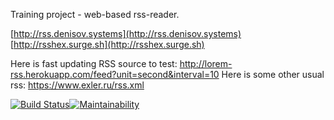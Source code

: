 Training project - web-based rss-reader.

[http://rss.denisov.systems](http://rss.denisov.systems)
[http://rsshex.surge.sh](http://rsshex.surge.sh)

Here is fast updating RSS source to test: http://lorem-rss.herokuapp.com/feed?unit=second&interval=10
Here is some other usual rss: https://www.exler.ru/rss.xml

[![Build Status](https://travis-ci.com/adenisovgit/SimpleRSSReader.svg?branch=master)](https://travis-ci.com/adenisovgit/SimpleRSSReader)[![Maintainability](https://api.codeclimate.com/v1/badges/4a3a3fa93393635815cd/maintainability)](https://codeclimate.com/github/adenisovgit/SimpleRSSReader/maintainability)
